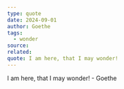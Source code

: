 ```yaml
---
type: quote
date: 2024-09-01
author: Goethe
tags:
  - wonder
source: 
related: 
quote: I am here, that I may wonder!
---
```


I am here, that I may wonder! - Goethe 
